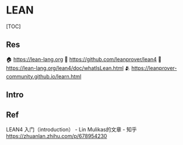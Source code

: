 # LEAN

[TOC]



## Res
🏠 https://lean-lang.org
🚧 https://github.com/leanprover/lean4
📂 https://lean-lang.org/lean4/doc/whatIsLean.html
🫂 https://leanprover-community.github.io/learn.html



## Intro



## Ref
LEAN4 入门（introduction） - Lin Mulikas的文章 - 知乎
https://zhuanlan.zhihu.com/p/678954230
